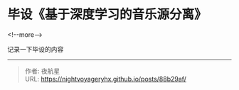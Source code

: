 # 毕设《基于深度学习的音乐源分离》


&lt;!--more--&gt;

记录一下毕设的内容


---

> 作者: 夜航星  
> URL: https://nightvoyageryhx.github.io/posts/88b29af/  

